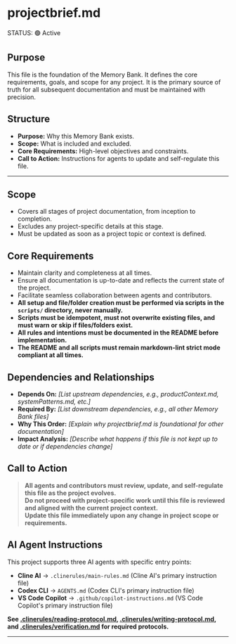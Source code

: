 # projectbrief.md
<!-- markdownlint-disable MD013 MD022 MD032 MD041 -->
STATUS: 🟢 Active

## Purpose
This file is the foundation of the Memory Bank. It defines the core requirements, goals, and scope for any project. It is the primary source of truth for all subsequent documentation and must be maintained with precision.

## Structure
- **Purpose:** Why this Memory Bank exists.
- **Scope:** What is included and excluded.
- **Core Requirements:** High-level objectives and constraints.
- **Call to Action:** Instructions for agents to update and self-regulate this file.

---

## Scope

- Covers all stages of project documentation, from inception to completion.
- Excludes any project-specific details at this stage.
- Must be updated as soon as a project topic or context is defined.

## Core Requirements

- Maintain clarity and completeness at all times.
- Ensure all documentation is up-to-date and reflects the current state of the project.
- Facilitate seamless collaboration between agents and contributors.
- **All setup and file/folder creation must be performed via scripts in the `scripts/` directory, never manually.**
- **Scripts must be idempotent, must not overwrite existing files, and must warn or skip if files/folders exist.**
- **All rules and intentions must be documented in the README before implementation.**
- **The README and all scripts must remain markdown-lint strict mode compliant at all times.**

## Dependencies and Relationships

- **Depends On:** _[List upstream dependencies, e.g., productContext.md, systemPatterns.md, etc.]_
- **Required By:** _[List downstream dependencies, e.g., all other Memory Bank files]_
- **Why This Order:** _[Explain why projectbrief.md is foundational for other documentation]_
- **Impact Analysis:** _[Describe what happens if this file is not kept up to date or if dependencies change]_

## Call to Action

> **All agents and contributors must review, update, and self-regulate this file as the project evolves.**  
> **Do not proceed with project-specific work until this file is reviewed and aligned with the current project context.**  
> **Update this file immediately upon any change in project scope or requirements.**

## AI Agent Instructions

This project supports three AI agents with specific entry points:
- **Cline AI** → `.clinerules/main-rules.md` (Cline AI's primary instruction file)
- **Codex CLI** → `AGENTS.md` (Codex CLI's primary instruction file)
- **VS Code Copilot** → `.github/copilot-instructions.md` (VS Code Copilot's primary instruction file)

**See [.clinerules/reading-protocol.md](../.clinerules/reading-protocol.md), [.clinerules/writing-protocol.md](../.clinerules/writing-protocol.md), and [.clinerules/verification.md](../.clinerules/verification.md) for required protocols.**

---
